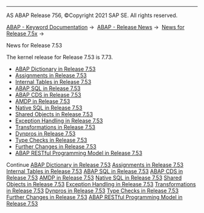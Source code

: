   

* * *

AS ABAP Release 756, ©Copyright 2021 SAP SE. All rights reserved.

[ABAP - Keyword Documentation](https://help.sap.com/doc/abapdocu_756_index_htm/7.56/en-US/abenabap.htm) →  [ABAP - Release News](https://help.sap.com/doc/abapdocu_756_index_htm/7.56/en-US/abennews.htm) →  [News for Release 7.5x](https://help.sap.com/doc/abapdocu_756_index_htm/7.56/en-US/abennews-75.htm) → 

News for Release 7.53

The kernel release for Release 7.53 is 7.73.

-   [ABAP Dictionary in Release 7.53](https://help.sap.com/doc/abapdocu_756_index_htm/7.56/en-US/abennews-753-ddic.htm)
-   [Assignments in Release 7.53](https://help.sap.com/doc/abapdocu_756_index_htm/7.56/en-US/abennews-753-assignments.htm)
-   [Internal Tables in Release 7.53](https://help.sap.com/doc/abapdocu_756_index_htm/7.56/en-US/abennews-753-itab.htm)
-   [ABAP SQL in Release 7.53](https://help.sap.com/doc/abapdocu_756_index_htm/7.56/en-US/abennews-753-abap_sql.htm)
-   [ABAP CDS in Release 7.53](https://help.sap.com/doc/abapdocu_756_index_htm/7.56/en-US/abennews-753-abap_cds.htm)
-   [AMDP in Release 7.53](https://help.sap.com/doc/abapdocu_756_index_htm/7.56/en-US/abennews-753-amdp.htm)
-   [Native SQL in Release 7.53](https://help.sap.com/doc/abapdocu_756_index_htm/7.56/en-US/abennews-753-native_sql.htm)
-   [Shared Objects in Release 7.53](https://help.sap.com/doc/abapdocu_756_index_htm/7.56/en-US/abennews-753-shared_objects.htm)
-   [Exception Handling in Release 7.53](https://help.sap.com/doc/abapdocu_756_index_htm/7.56/en-US/abennews-753-exceptions.htm)
-   [Transformations in Release 7.53](https://help.sap.com/doc/abapdocu_756_index_htm/7.56/en-US/abennews-753-transformations.htm)
-   [Dynpros in Release 7.53](https://help.sap.com/doc/abapdocu_756_index_htm/7.56/en-US/abennews-753-dynpros.htm)
-   [Type Checks in Release 7.53](https://help.sap.com/doc/abapdocu_756_index_htm/7.56/en-US/abennews-753-type_checks.htm)
-   [Further Changes in Release 7.53](https://help.sap.com/doc/abapdocu_756_index_htm/7.56/en-US/abennews-753-others.htm)
-   [ABAP RESTful Programming Model in Release 7.53](https://help.sap.com/doc/abapdocu_756_index_htm/7.56/en-US/abennews-753-restful.htm)

Continue
[ABAP Dictionary in Release 7.53](https://help.sap.com/doc/abapdocu_756_index_htm/7.56/en-US/abennews-753-ddic.htm)
[Assignments in Release 7.53](https://help.sap.com/doc/abapdocu_756_index_htm/7.56/en-US/abennews-753-assignments.htm)
[Internal Tables in Release 7.53](https://help.sap.com/doc/abapdocu_756_index_htm/7.56/en-US/abennews-753-itab.htm)
[ABAP SQL in Release 7.53](https://help.sap.com/doc/abapdocu_756_index_htm/7.56/en-US/abennews-753-abap_sql.htm)
[ABAP CDS in Release 7.53](https://help.sap.com/doc/abapdocu_756_index_htm/7.56/en-US/abennews-753-abap_cds.htm)
[AMDP in Release 7.53](https://help.sap.com/doc/abapdocu_756_index_htm/7.56/en-US/abennews-753-amdp.htm)
[Native SQL in Release 7.53](https://help.sap.com/doc/abapdocu_756_index_htm/7.56/en-US/abennews-753-native_sql.htm)
[Shared Objects in Release 7.53](https://help.sap.com/doc/abapdocu_756_index_htm/7.56/en-US/abennews-753-shared_objects.htm)
[Exception Handling in Release 7.53](https://help.sap.com/doc/abapdocu_756_index_htm/7.56/en-US/abennews-753-exceptions.htm)
[Transformations in Release 7.53](https://help.sap.com/doc/abapdocu_756_index_htm/7.56/en-US/abennews-753-transformations.htm)
[Dynpros in Release 7.53](https://help.sap.com/doc/abapdocu_756_index_htm/7.56/en-US/abennews-753-dynpros.htm)
[Type Checks in Release 7.53](https://help.sap.com/doc/abapdocu_756_index_htm/7.56/en-US/abennews-753-type_checks.htm)
[Further Changes in Release 7.53](https://help.sap.com/doc/abapdocu_756_index_htm/7.56/en-US/abennews-753-others.htm)
[ABAP RESTful Programming Model in Release 7.53](https://help.sap.com/doc/abapdocu_756_index_htm/7.56/en-US/abennews-753-restful.htm)
